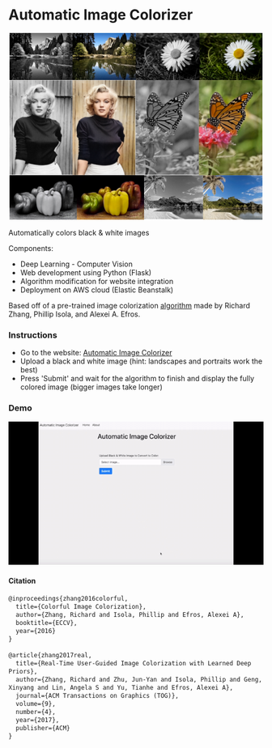 # Automatic Image Colorizer

<p align="center">
  <img src="static/img/demo_pics/demo_pic1.png"/>
</p>

Automatically colors black & white images 

Components:

- Deep Learning - Computer Vision
- Web development using Python (Flask)
- Algorithm modification for website integration
- Deployment on AWS cloud (Elastic Beanstalk)

Based off of a pre-trained image colorization [algorithm](https://arxiv.org/abs/1603.08511) made by Richard Zhang, Phillip Isola, and Alexei A. Efros.

### Instructions

- Go to the website: [Automatic Image Colorizer](http://automaticimagecolorizer.us-east-1.elasticbeanstalk.com)
- Upload a black and white image (hint: landscapes and portraits work the best)
- Press 'Submit' and wait for the algorithm to finish and display the fully colored image (bigger images take longer)

### Demo

<p align="center">
  <img src="static/img/auto_colorizer_demo1.gif"/>
</p>



#### Citation

```
@inproceedings{zhang2016colorful,
  title={Colorful Image Colorization},
  author={Zhang, Richard and Isola, Phillip and Efros, Alexei A},
  booktitle={ECCV},
  year={2016}
}

@article{zhang2017real,
  title={Real-Time User-Guided Image Colorization with Learned Deep Priors},
  author={Zhang, Richard and Zhu, Jun-Yan and Isola, Phillip and Geng, Xinyang and Lin, Angela S and Yu, Tianhe and Efros, Alexei A},
  journal={ACM Transactions on Graphics (TOG)},
  volume={9},
  number={4},
  year={2017},
  publisher={ACM}
}
```